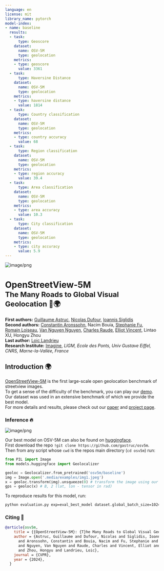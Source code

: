 ```yaml
---
language: en
license: mit
library_name: pytorch
model-index:
- name: baseline
  results:
  - task:
      type: Geoscore
    dataset:
      name: OSV-5M
      type: geolocation
    metrics:
    - type: geoscore
      value: 3361
  - task:
      type: Haversine Distance
    dataset:
      name: OSV-5M
      type: geolocation
    metrics:
    - type: haversine distance
      value: 1814
  - task:
      type: Country classification
    dataset:
      name: OSV-5M
      type: geolocation
    metrics:
    - type: country accuracy
      value: 68
  - task:
      type: Region classification
    dataset:
      name: OSV-5M
      type: geolocation
    metrics:
    - type: region accuracy
      value: 39.4
  - task:
      type: Area classification
    dataset:
      name: OSV-5M
      type: geolocation
    metrics:
    - type: area accuracy
      value: 10.3
  - task:
      type: City classification
    dataset:
      name: OSV-5M
      type: geolocation
    metrics:
    - type: city accuracy
      value: 5.9
---
```

![image/png](https://cdn-uploads.huggingface.co/production/uploads/654bb2591a9e65ef2598d8c4/mmTZy5ELTwLiLap8pO4xV.png)

# OpenStreetView-5M <br><sub>The Many Roads to Global Visual Geolocation 📍🌍</sub>

**First authors:** [Guillaume Astruc](https://gastruc.github.io/), [Nicolas Dufour](https://nicolas-dufour.github.io/), [Ioannis Siglidis](https://imagine.enpc.fr/~siglidii/)  
**Second authors:** [Constantin Aronssohn](), Nacim Bouia, [Stephanie Fu](https://stephanie-fu.github.io/), [Romain Loiseau](https://romainloiseau.fr/), [Van Nguyen Nguyen](https://nv-nguyen.github.io/), [Charles Raude](https://imagine.enpc.fr/~raudec/), [Elliot Vincent](https://imagine.enpc.fr/~vincente/), Lintao XU, Hongyu Zhou  
**Last author:** [Loic Landrieu](https://loiclandrieu.com/)  
**Research Institute:** [Imagine](https://imagine.enpc.fr/), _LIGM, Ecole des Ponts, Univ Gustave Eiffel, CNRS, Marne-la-Vallée, France_  

## Introduction 🌍
[OpenStreetView-5M](https://huggingface.co/datasets/osv5m/osv5m) is the first large-scale open geolocation benchmark of streetview images.  
To get a sense of the difficulty of the benchmark, you can play our [demo](https://huggingface.co/spaces/osv5m/plonk).  
Our dataset was used in an extensive benchmark of which we provide the best model.  
For more details and results, please check out our [paper](https://arxiv.org/abs/2404.18873) and [project page](https://imagine.enpc.fr/~ioannis.siglidis/osv5m/).  

### Inference 🔥
![image/png](https://cdn-uploads.huggingface.co/production/uploads/654bb2591a9e65ef2598d8c4/0Z-GMa6SSLgXFmrplC0WD.png)

Our best model on OSV-5M can also be found on [huggingface](https://huggingface.co/osv5m/baseline).  
First download the repo `!git clone https://github.com/gastruc/osv5m`.
Then from any script whose `cwd` is the repos main directory (`cd osv5m`) run:

```python
from PIL import Image
from models.huggingface import Geolocalizer

geoloc = Geolocalizer.from_pretrained('osv5m/baseline')
img = Image.open('.media/examples/img1.jpeg')
x = geoloc.transform(img).unsqueeze(0) # transform the image using our dedicated transformer
gps = geoloc(x) # B, 2 (lat, lon - tensor in rad)
```

To reproduce results for this model, run:

```bash
python evaluation.py exp=eval_best_model dataset.global_batch_size=1024
```

### Citing 💫

```bibtex
@article{osv5m,
    title = {{OpenStreetView-5M}: {T}he Many Roads to Global Visual Geolocation},
    author = {Astruc, Guillaume and Dufour, Nicolas and Siglidis, Ioannis
      and Aronssohn, Constantin and Bouia, Nacim and Fu, Stephanie and Loiseau, Romain
      and Nguyen, Van Nguyen and Raude, Charles and Vincent, Elliot and Xu, Lintao
      and Zhou, Hongyu and Landrieu, Loic},
    journal = {CVPR},
    year = {2024},
  }
```